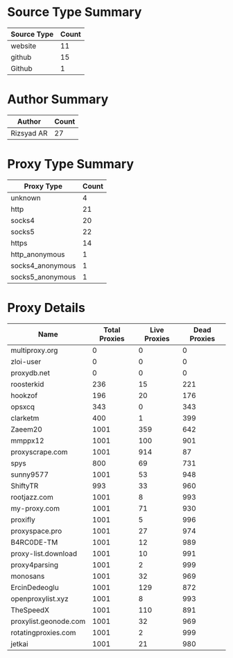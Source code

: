 # Source Type Summary

| Source Type | Count |
|-------------|-------|
| website | 11 |
| github | 15 |
| Github | 1 |


# Author Summary

| Author | Count |
|--------|-------|
| Rizsyad AR | 27 |


# Proxy Type Summary

| Proxy Type | Count |
|------------|-------|
| unknown | 4 |
| http | 21 |
| socks4 | 20 |
| socks5 | 22 |
| https | 14 |
| http_anonymous | 1 |
| socks4_anonymous | 1 |
| socks5_anonymous | 1 |


# Proxy Details

| Name | Total Proxies | Live Proxies | Dead Proxies |
|------|---------------|--------------|---------------|
| multiproxy.org | 0 | 0 | 0 |
| zloi-user | 0 | 0 | 0 |
| proxydb.net | 0 | 0 | 0 |
| roosterkid | 236 | 15 | 221 |
| hookzof | 196 | 20 | 176 |
| opsxcq | 343 | 0 | 343 |
| clarketm | 400 | 1 | 399 |
| Zaeem20 | 1001 | 359 | 642 |
| mmppx12 | 1001 | 100 | 901 |
| proxyscrape.com | 1001 | 914 | 87 |
| spys | 800 | 69 | 731 |
| sunny9577 | 1001 | 53 | 948 |
| ShiftyTR | 993 | 33 | 960 |
| rootjazz.com | 1001 | 8 | 993 |
| my-proxy.com | 1001 | 71 | 930 |
| proxifly | 1001 | 5 | 996 |
| proxyspace.pro | 1001 | 27 | 974 |
| B4RC0DE-TM | 1001 | 12 | 989 |
| proxy-list.download | 1001 | 10 | 991 |
| proxy4parsing | 1001 | 2 | 999 |
| monosans | 1001 | 32 | 969 |
| ErcinDedeoglu | 1001 | 129 | 872 |
| openproxylist.xyz | 1001 | 8 | 993 |
| TheSpeedX | 1001 | 110 | 891 |
| proxylist.geonode.com | 1001 | 32 | 969 |
| rotatingproxies.com | 1001 | 2 | 999 |
| jetkai | 1001 | 21 | 980 |
